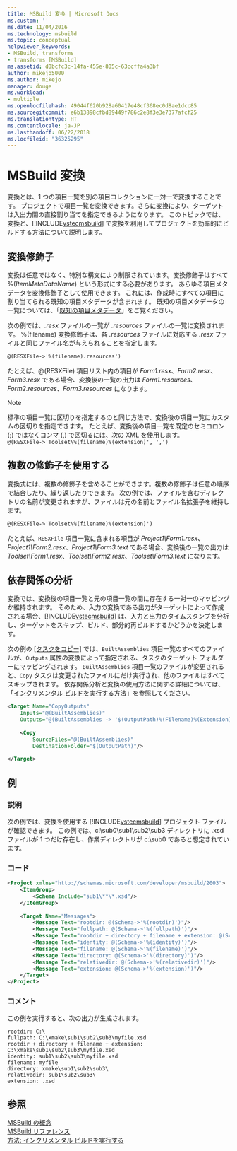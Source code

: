 ```yaml
---
title: MSBuild 変換 | Microsoft Docs
ms.custom: ''
ms.date: 11/04/2016
ms.technology: msbuild
ms.topic: conceptual
helpviewer_keywords:
- MSBuild, transforms
- transforms [MSBuild]
ms.assetid: d0bcfc3c-14fa-455e-805c-63ccffa4a3bf
author: mikejo5000
ms.author: mikejo
manager: douge
ms.workload:
- multiple
ms.openlocfilehash: 49044f620b928a60417e48cf368ec0d8ae1dcc85
ms.sourcegitcommit: e6b13898cfbd89449f786c2e8f3e3e7377afcf25
ms.translationtype: HT
ms.contentlocale: ja-JP
ms.lasthandoff: 06/22/2018
ms.locfileid: "36325295"
---
```

# <a name="msbuild-transforms"></a>MSBuild 変換
変換とは、1 つの項目一覧を別の項目コレクションに一対一で変換することです。 プロジェクトで項目一覧を変換できます。さらに変換により、ターゲットは入出力間の直接割り当てを指定できるようになります。 このトピックでは、変換と、[!INCLUDE[vstecmsbuild](../extensibility/internals/includes/vstecmsbuild_md.md)] で変換を利用してプロジェクトを効率的にビルドする方法について説明します。  
  
## <a name="transform-modifiers"></a>変換修飾子  
変換は任意ではなく、特別な構文により制限されています。変換修飾子はすべて %(*ItemMetaDataName*) という形式にする必要があります。 あらゆる項目メタデータを変換修飾子として使用できます。 これには、作成時にすべての項目に割り当てられる既知の項目メタデータが含まれます。 既知の項目メタデータの一覧については、「[既知の項目メタデータ](../msbuild/msbuild-well-known-item-metadata.md)」をご覧ください。  
  
次の例では、*.resx* ファイルの一覧が *.resources* ファイルの一覧に変換されます。 %(filename) 変換修飾子は、各 *.resources* ファイルに対応する *.resx* ファイルと同じファイル名が与えられることを指定します。  
  
```xml  
@(RESXFile->'%(filename).resources')  
```

たとえば、@(RESXFile) 項目リスト内の項目が *Form1.resx*、*Form2.resx*、*Form3.resx* である場合、変換後の一覧の出力は *Form1.resources*、 *Form2.resources*、*Form3.resources* になります。  

> [!NOTE]
>  標準の項目一覧に区切りを指定するのと同じ方法で、変換後の項目一覧にカスタムの区切りを指定できます。 たとえば、変換後の項目一覧を既定のセミコロン (;) ではなくコンマ (,) で区切るには、次の XML を使用します。  
> `@(RESXFile->'Toolset\%(filename)%(extension)', ',')`
  
## <a name="using-multiple-modifiers"></a>複数の修飾子を使用する  
 変換式には、複数の修飾子を含めることができます。複数の修飾子は任意の順序で結合したり、繰り返したりできます。 次の例では、ファイルを含むディレクトリの名前が変更されますが、ファイルは元の名前とファイル名拡張子を維持します。  
  
```xml  
@(RESXFile->'Toolset\%(filename)%(extension)')  
```  
  
 たとえば、`RESXFile` 項目一覧に含まれる項目が *Project1\Form1.resx*、*Project1\Form2.resx*、*Project1\Form3.text* である場合、変換後の一覧の出力は *Toolset\Form1.resx*、*Toolset\Form2.resx*、*Toolset\Form3.text* になります。  
  
## <a name="dependency-analysis"></a>依存関係の分析  
 変換では、変換後の項目一覧と元の項目一覧の間に存在する一対一のマッピングか維持されます。 そのため、入力の変換である出力がターゲットによって作成される場合、[!INCLUDE[vstecmsbuild](../extensibility/internals/includes/vstecmsbuild_md.md)] は、入力と出力のタイムスタンプを分析し、ターゲットをスキップ、ビルド、部分的再ビルドするかどうかを決定します。  
  
 次の例の [[タスクをコピー]](../msbuild/copy-task.md) では、`BuiltAssemblies` 項目一覧のすべてのファイルが、`Outputs` 属性の変換によって指定される、タスクのターゲット フォルダーにマッピングされます。 `BuiltAssemblies` 項目一覧のファイルが変更されると、`Copy` タスクは変更されたファイルにだけ実行され、他のファイルはすべてスキップされます。 依存関係分析と変換の使用方法に関する詳細については、「[インクリメンタル ビルドを実行する方法](../msbuild/how-to-build-incrementally.md)」を参照してください。  
  
```xml  
<Target Name="CopyOutputs"  
    Inputs="@(BuiltAssemblies)"  
    Outputs="@(BuiltAssemblies -> '$(OutputPath)%(Filename)%(Extension)')">  
  
    <Copy  
        SourceFiles="@(BuiltAssemblies)"  
        DestinationFolder="$(OutputPath)"/>  
  
</Target>  
```  
  
## <a name="example"></a>例  
  
### <a name="description"></a>説明  
 次の例では、変換を使用する [!INCLUDE[vstecmsbuild](../extensibility/internals/includes/vstecmsbuild_md.md)] プロジェクト ファイルが確認できます。 この例では、c:\sub0\sub1\sub2\sub3 ディレクトリに .xsd ファイルが 1 つだけ存在し、作業ディレクトリが c:\sub0 であると想定されています。  
  
### <a name="code"></a>コード  
  
```xml  
<Project xmlns="http://schemas.microsoft.com/developer/msbuild/2003">  
    <ItemGroup>  
        <Schema Include="sub1\**\*.xsd"/>  
    </ItemGroup>  
  
    <Target Name="Messages">  
        <Message Text="rootdir: @(Schema->'%(rootdir)')"/>  
        <Message Text="fullpath: @(Schema->'%(fullpath)')"/>  
        <Message Text="rootdir + directory + filename + extension: @(Schema->'%(rootdir)%(directory)%(filename)%(extension)')"/>  
        <Message Text="identity: @(Schema->'%(identity)')"/>  
        <Message Text="filename: @(Schema->'%(filename)')"/>  
        <Message Text="directory: @(Schema->'%(directory)')"/>  
        <Message Text="relativedir: @(Schema->'%(relativedir)')"/>  
        <Message Text="extension: @(Schema->'%(extension)')"/>  
    </Target>  
</Project>  
```  
  
### <a name="comments"></a>コメント  
 この例を実行すると、次の出力が生成されます。  
  
```  
rootdir: C:\  
fullpath: C:\xmake\sub1\sub2\sub3\myfile.xsd  
rootdir + directory + filename + extension: C:\xmake\sub1\sub2\sub3\myfile.xsd  
identity: sub1\sub2\sub3\myfile.xsd  
filename: myfile  
directory: xmake\sub1\sub2\sub3\  
relativedir: sub1\sub2\sub3\  
extension: .xsd  
```  
  
## <a name="see-also"></a>参照  
 [MSBuild の概念](../msbuild/msbuild-concepts.md)   
 [MSBuild リファレンス](../msbuild/msbuild-reference.md)   
 [方法: インクリメンタル ビルドを実行する](../msbuild/how-to-build-incrementally.md)